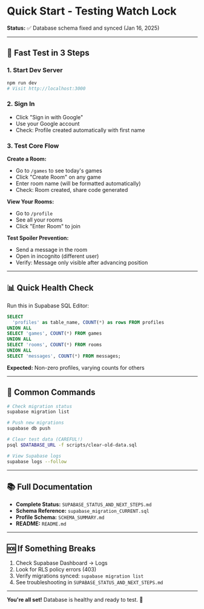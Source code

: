 # Quick Start - Testing Watch Lock

**Status:** ✅ Database schema fixed and synced (Jan 16, 2025)

---

## 🚀 Fast Test in 3 Steps

### 1. Start Dev Server
```bash
npm run dev
# Visit http://localhost:3000
```

### 2. Sign In
- Click "Sign in with Google"
- Use your Google account
- Check: Profile created automatically with first name

### 3. Test Core Flow
**Create a Room:**
- Go to `/games` to see today's games
- Click "Create Room" on any game
- Enter room name (will be formatted automatically)
- Check: Room created, share code generated

**View Your Rooms:**
- Go to `/profile`
- See all your rooms
- Click "Enter Room" to join

**Test Spoiler Prevention:**
- Send a message in the room
- Open in incognito (different user)
- Verify: Message only visible after advancing position

---

## 📊 Quick Health Check

Run this in Supabase SQL Editor:

```sql
SELECT
  'profiles' as table_name, COUNT(*) as rows FROM profiles
UNION ALL
SELECT 'games', COUNT(*) FROM games
UNION ALL
SELECT 'rooms', COUNT(*) FROM rooms
UNION ALL
SELECT 'messages', COUNT(*) FROM messages;
```

**Expected:** Non-zero profiles, varying counts for others

---

## 🔧 Common Commands

```bash
# Check migration status
supabase migration list

# Push new migrations
supabase db push

# Clear test data (CAREFUL!)
psql $DATABASE_URL -f scripts/clear-old-data.sql

# View Supabase logs
supabase logs --follow
```

---

## 📚 Full Documentation

- **Complete Status:** `SUPABASE_STATUS_AND_NEXT_STEPS.md`
- **Schema Reference:** `supabase_migration_CURRENT.sql`
- **Profile Schema:** `SCHEMA_SUMMARY.md`
- **README:** `README.md`

---

## 🆘 If Something Breaks

1. Check Supabase Dashboard → Logs
2. Look for RLS policy errors (403)
3. Verify migrations synced: `supabase migration list`
4. See troubleshooting in `SUPABASE_STATUS_AND_NEXT_STEPS.md`

---

**You're all set!** Database is healthy and ready to test. 🎉
